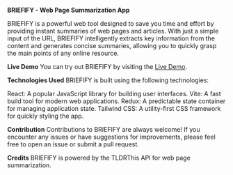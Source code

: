 **BRIEFIFY - Web Page Summarization App**

BRIEFIFY is a powerful web tool designed to save you time and effort by providing instant summaries of web pages and articles. With just a simple input of the URL, BRIEFIFY intelligently extracts key information from the content and generates concise summaries, allowing you to quickly grasp the main points of any online resource.

**Live Demo**
You can try out BRIEFIFY by visiting the [Live Demo](https://stamkopoulos.github.io/BRIEFIFY/).

**Technologies Used**
BRIEFIFY is built using the following technologies:

React: A popular JavaScript library for building user interfaces.
Vite: A fast build tool for modern web applications.
Redux: A predictable state container for managing application state.
Tailwind CSS: A utility-first CSS framework for quickly styling the app.

**Contribution**
Contributions to BRIEFIFY are always welcome! If you encounter any issues or have suggestions for improvements, please feel free to open an issue or submit a pull request.

**Credits**
BRIEFIFY is powered by the TLDRThis API for web page summarization.
